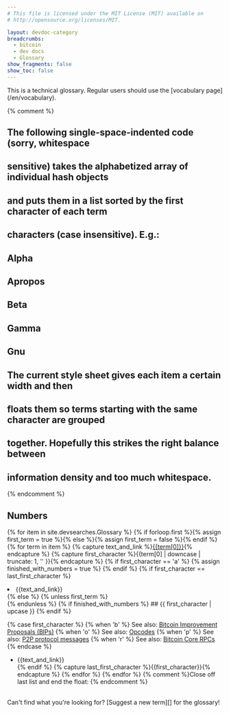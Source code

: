 ```yaml
---
# This file is licensed under the MIT License (MIT) available on
# http://opensource.org/licenses/MIT.

layout: devdoc-category
breadcrumbs:
  - bitcoin
  - dev docs
  - Glossary
show_fragments: false
show_toc: false
---
```


<div markdown="block" class="notice">
<span markdown="span">This is a technical glossary. Regular users should use the [vocabulary page](/en/vocabulary).</span>
</div>

{% comment %}
## The following single-space-indented code (sorry, whitespace
## sensitive) takes the alphabetized array of individual hash objects
## and puts them in a list sorted by the first character of each term
## characters (case insensitive). E.g.:
##
##     Alpha
##     Apropos
##
##     Beta
##
##     Gamma
##     Gnu
##
## The current style sheet gives each item a certain width and then
## floats them so terms starting with the same character are grouped
## together. Hopefully this strikes the right balance between
## information density and too much whitespace.
{% endcomment %}
## Numbers
<!-- no subhead-links here -->
{% for item in site.devsearches.Glossary %}
{% if forloop.first %}{% assign first_term = true %}{% else %}{% assign first_term = false %}{% endif %}
{% for term in item %}
 {% capture text_and_link %}<a href="{{term[1]}}">{{term[0]}}</a>{% endcapture %}
 {% capture first_character %}{{term[0] | downcase | truncate: 1, '' }}{% endcapture %}
 {% if first_character == 'a' %}
  {% assign finished_with_numbers = true %}
 {% endif %}
 {% if first_character == last_first_character %}
  <li markdown="span">{{text_and_link}}</li>
 {% else %}
  {% unless first_term %}
   </ul><br class="clear">
  {% endunless %}
  {% if finished_with_numbers %}
## {{ first_character | upcase }}
<!-- no subhead-links here -->
  {% endif %}

  {% case first_character %}
  {% when 'b' %}
   See also: [Bitcoin Improvement Proposals (BIPs)](https://github.com/bitcoin/bips#readme)
  {% when 'o' %}
   See also: [Opcodes](https://en.bitcoin.it/wiki/Script#Words)
  {% when 'p' %}
   See also: [P2P protocol messages](/en/developer-reference#data-messages)
  {% when 'r' %}
   See also: [Bitcoin Core RPCs](/en/developer-reference#rpc-quick-reference)
  {% endcase %}

  <ul class="wrapped_list">
  <li markdown="span">{{text_and_link}}</li>
 {% endif %}
 {% capture last_first_character %}{{first_character}}{% endcapture %}
{% endfor %}
{% endfor %}
{% comment %}Close off last list and end the float: {% endcomment %}
</ul><br class="clear">

<div markdown="block" class="notice">
<span markdown="span">Can't find what you're looking for?  [Suggest a
new term][] for the glossary!</span>
</div>

[suggest a new term]: https://github.com/bitcoin-dot-org/bitcoin.org/issues/new?title=New%20glossary%20term%20suggestion:
